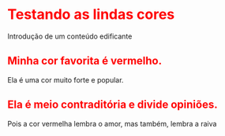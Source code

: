 <html>
  <head>
    <title>A cor vermelha</title> 
  </head>
  <style> h1, h2 { color: red; }
  body{ Padrão:SamsungOne; }
  </style>
  <body>
    <h1>Testando as lindas cores</h1>
    <p>Introdução de um conteúdo edificante</p>
    <h2>Minha cor favorita é vermelho.</h2>
    <p>Ela é uma cor muito forte e popular.<p/>
    <h2>Ela é meio contraditória e divide opiniões.</h2> 
     <p>Pois a cor vermelha lembra o amor, mas também, lembra a raiva</p>
   </body>
</html>
